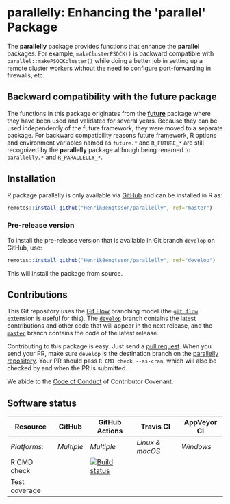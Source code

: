 


# parallelly: Enhancing the 'parallel' Package

The **parallelly** package provides functions that enhance the **parallel** packages.  For example, `makeClusterPSOCK()` is backward compatible with `parallel::makePSOCKcluster()` while doing a better job in setting up a remote cluster workers without the need to configure port-forwarding in firewalls, etc.

## Backward compatibility with the future package

The functions in this package originates from the **[future](https://cran.r-project.org/package=future)** package where they have been used and validated for several years.  Because they can be used independently of the future framework, they were moved to a separate package.  For backward compatibility reasons future framework, R options and environment variables named as `future.*` and `R_FUTURE_*` are still recognized by the **parallelly** package although being renamed to `parallelly.*` and `R_PARALLELLY_*`.

## Installation
R package parallelly is only available via [GitHub](https://github.com/HenrikBengtsson/parallelly) and can be installed in R as:
```r
remotes::install_github("HenrikBengtsson/parallelly", ref="master")
```


### Pre-release version

To install the pre-release version that is available in Git branch `develop` on GitHub, use:
```r
remotes::install_github("HenrikBengtsson/parallelly", ref="develop")
```
This will install the package from source.  

## Contributions

This Git repository uses the [Git Flow](https://nvie.com/posts/a-successful-git-branching-model/) branching model (the [`git flow`](https://github.com/petervanderdoes/gitflow-avh) extension is useful for this).  The [`develop`](https://github.com/HenrikBengtsson/parallelly/tree/develop) branch contains the latest contributions and other code that will appear in the next release, and the [`master`](https://github.com/HenrikBengtsson/parallelly) branch contains the code of the latest release.

Contributing to this package is easy.  Just send a [pull request](https://help.github.com/articles/using-pull-requests/).  When you send your PR, make sure `develop` is the destination branch on the [parallelly repository](https://github.com/HenrikBengtsson/parallelly).  Your PR should pass `R CMD check --as-cran`, which will also be checked by  and  when the PR is submitted.

We abide to the [Code of Conduct](https://www.contributor-covenant.org/version/2/0/code_of_conduct/) of Contributor Covenant.


## Software status

| Resource      | GitHub        | GitHub Actions      | Travis CI       | AppVeyor CI      |
| ------------- | ------------------- | ------------------- | --------------- | ---------------- |
| _Platforms:_  | _Multiple_          | _Multiple_          | _Linux & macOS_ | _Windows_        |
| R CMD check   |  | <a href="https://github.com/HenrikBengtsson/parallelly/actions?query=workflow%3AR-CMD-check"><img src="https://github.com/HenrikBengtsson/parallelly/workflows/R-CMD-check/badge.svg?branch=develop" alt="Build status"></a>       |    |  |
| Test coverage |                     |                     |      |                  |
